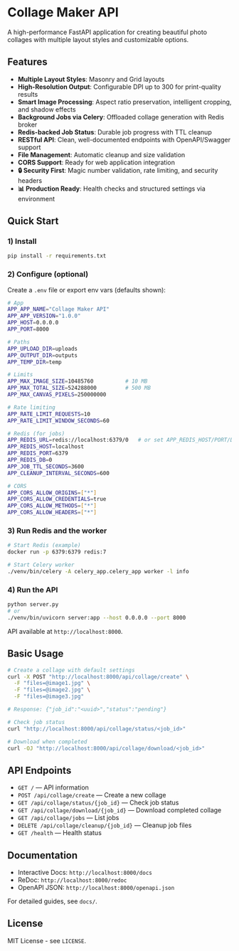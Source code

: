 # Collage Maker API

A high-performance FastAPI application for creating beautiful photo collages with multiple layout styles and customizable options.

## Features

-   **Multiple Layout Styles**: Masonry and Grid layouts
-   **High-Resolution Output**: Configurable DPI up to 300 for print-quality results
-   **Smart Image Processing**: Aspect ratio preservation, intelligent cropping, and shadow effects
-   **Background Jobs via Celery**: Offloaded collage generation with Redis broker
-   **Redis-backed Job Status**: Durable job progress with TTL cleanup
-   **RESTful API**: Clean, well-documented endpoints with OpenAPI/Swagger support
-   **File Management**: Automatic cleanup and size validation
-   **CORS Support**: Ready for web application integration
-   **🔒 Security First**: Magic number validation, rate limiting, and security headers
-   **📊 Production Ready**: Health checks and structured settings via environment

## Quick Start

### 1) Install

```bash
pip install -r requirements.txt
```

### 2) Configure (optional)

Create a `.env` file or export env vars (defaults shown):

```bash
# App
APP_APP_NAME="Collage Maker API"
APP_APP_VERSION="1.0.0"
APP_HOST=0.0.0.0
APP_PORT=8000

# Paths
APP_UPLOAD_DIR=uploads
APP_OUTPUT_DIR=outputs
APP_TEMP_DIR=temp

# Limits
APP_MAX_IMAGE_SIZE=10485760          # 10 MB
APP_MAX_TOTAL_SIZE=524288000         # 500 MB
APP_MAX_CANVAS_PIXELS=250000000

# Rate limiting
APP_RATE_LIMIT_REQUESTS=10
APP_RATE_LIMIT_WINDOW_SECONDS=60

# Redis (for jobs)
APP_REDIS_URL=redis://localhost:6379/0   # or set APP_REDIS_HOST/PORT/DB
APP_REDIS_HOST=localhost
APP_REDIS_PORT=6379
APP_REDIS_DB=0
APP_JOB_TTL_SECONDS=3600
APP_CLEANUP_INTERVAL_SECONDS=600

# CORS
APP_CORS_ALLOW_ORIGINS=["*"]
APP_CORS_ALLOW_CREDENTIALS=true
APP_CORS_ALLOW_METHODS=["*"]
APP_CORS_ALLOW_HEADERS=["*"]
```

### 3) Run Redis and the worker

```bash
# Start Redis (example)
docker run -p 6379:6379 redis:7

# Start Celery worker
./venv/bin/celery -A celery_app.celery_app worker -l info
```

### 4) Run the API

```bash
python server.py
# or
./venv/bin/uvicorn server:app --host 0.0.0.0 --port 8000
```

API available at `http://localhost:8000`.

## Basic Usage

```bash
# Create a collage with default settings
curl -X POST "http://localhost:8000/api/collage/create" \
  -F "files=@image1.jpg" \
  -F "files=@image2.jpg" \
  -F "files=@image3.jpg"

# Response: {"job_id":"<uuid>","status":"pending"}

# Check job status
curl "http://localhost:8000/api/collage/status/<job_id>"

# Download when completed
curl -OJ "http://localhost:8000/api/collage/download/<job_id>"
```

## API Endpoints

-   `GET /` — API information
-   `POST /api/collage/create` — Create a new collage
-   `GET /api/collage/status/{job_id}` — Check job status
-   `GET /api/collage/download/{job_id}` — Download completed collage
-   `GET /api/collage/jobs` — List jobs
-   `DELETE /api/collage/cleanup/{job_id}` — Cleanup job files
-   `GET /health` — Health status

## Documentation

-   Interactive Docs: `http://localhost:8000/docs`
-   ReDoc: `http://localhost:8000/redoc`
-   OpenAPI JSON: `http://localhost:8000/openapi.json`

For detailed guides, see `docs/`.

## License

MIT License - see `LICENSE`.
